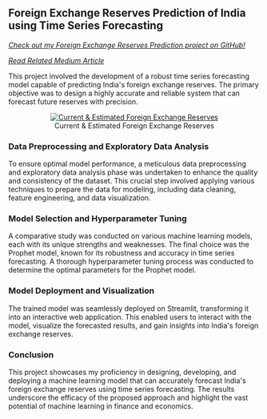 ## Foreign Exchange Reserves Prediction of India using Time Series Forecasting

<!-- [Check out my Foreign Exchange Reserves Prediction project on GitHub!](https://github.com/PranayJagtap06/ML_Projects/tree/main/Indian%20Economy-Foreign%20Exchange%20Reserves%20Prediction) -->
<em><a href="https://github.com/PranayJagtap06/ML_Projects/tree/main/Indian%20Economy-Foreign%20Exchange%20Reserves%20Prediction" target="_blank" rel="noopener noreferrer">Check out my Foreign Exchange Reserves Prediction project on GitHub!</a></em>

<!-- [Read Related Medium Article](https://python.plainenglish.io/unlocking-indias-financial-future-deploying-a-time-series-forecasting-model-with-prophet-and-848b9296db44) -->
<em><a href="https://python.plainenglish.io/unlocking-indias-financial-future-deploying-a-time-series-forecasting-model-with-prophet-and-848b9296db44" target="_blank" rel="noopener noreferrer">Read Related Medium Article</a></em>

This project involved the development of a robust time series forecasting model capable of predicting India's foreign exchange reserves. The primary objective was to design a highly accurate and reliable system that can forecast future reserves with precision.

<!-- ![Current and Estimated Foreign Exchange Reserves](https://pranayjml.odoo.com/web/image/256-eb6a85d9/IE_fig3.png?access_token=042b66fa-a00a-44f6-810b-f20e9723025e) -->
<div align="center">
    <figure>
        <a href="https://pranayjml.odoo.com/web/image/256-eb6a85d9/IE_fig3.png?access_token=042b66fa-a00a-44f6-810b-f20e9723025e">
            <img class="mk-img" src="https://pranayjml.odoo.com/web/image/256-eb6a85d9/IE_fig3.png?access_token=042b66fa-a00a-44f6-810b-f20e9723025e" alt="Current & Estimated Foreign Exchange Reserves">
        </a>
        <figcaption>Current & Estimated Foreign Exchange Reserves</figcaption>
    </figure>
</div>

### Data Preprocessing and Exploratory Data Analysis

To ensure optimal model performance, a meticulous data preprocessing and exploratory data analysis phase was undertaken to enhance the quality and consistency of the dataset. This crucial step involved applying various techniques to prepare the data for modeling, including data cleaning, feature engineering, and data visualization.

### Model Selection and Hyperparameter Tuning

A comparative study was conducted on various machine learning models, each with its unique strengths and weaknesses. The final choice was the Prophet model, known for its robustness and accuracy in time series forecasting. A thorough hyperparameter tuning process was conducted to determine the optimal parameters for the Prophet model.

### Model Deployment and Visualization

The trained model was seamlessly deployed on Streamlit, transforming it into an interactive web application. This enabled users to interact with the model, visualize the forecasted results, and gain insights into India's foreign exchange reserves.

### Conclusion

This project showcases my proficiency in designing, developing, and deploying a machine learning model that can accurately forecast India's foreign exchange reserves using time series forecasting. The results underscore the efficacy of the proposed approach and highlight the vast potential of machine learning in finance and economics.